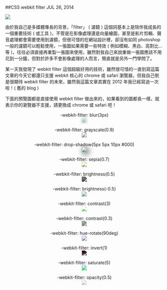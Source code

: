 <!-- @@master  = ../../_layout.html-->

<!-- @@block  =  jsBottom-->

<include src="../../_articles-js.html"></include>

<!-- @@close-->

<!-- @@block  =  css-->

<include src="../../_articles-css.html"></include>

<!-- @@close-->

<!-- @@block  =  articles-social-->

<include src="../../_articles-social.html"></include>

<!-- @@close-->

<!-- @@block  =  articles-footer-->

<include src="../../_articles.html"></include>

<!-- @@close-->

<!-- @@block  =  meta-->

<meta property="article:published_time" content="2014-07-26T17:25:00+01:00">

<meta name="keywords" content="css,css3,webkit,webkit filter,濾鏡">

<link rel="publisher" href="https://plus.google.com/105185415102049371674">

<meta name="description" content="某一天我發現了 webkit filter 這個超級好用的技術，雖然很可惜的一直到寫這篇文章的今天它都還只支援 webkit 核心的 chrome 或 safari 瀏覽器，但我自己倒是很期待 webkit filter 的未來，雖然我這篇文章其實在 2012 年我已經寫過一次啦">

<meta itemprop="name" content="CSS webkit filter - OXXO.STUDIO">

<meta itemprop="image" content="http://www.oxxostudio.tw/img/articles/201407/20140726_2_01.jpg">

<meta itemprop="description" content="某一天我發現了 webkit filter 這個超級好用的技術，雖然很可惜的一直到寫這篇文章的今天它都還只支援 webkit 核心的 chrome 或 safari 瀏覽器，但我自己倒是很期待 webkit filter 的未來，雖然我這篇文章其實在 2012 年我已經寫過一次啦">

<meta property="og:title" content="CSS webkit filter - OXXO.STUDIO">

<meta property="og:url" content="http://www.oxxostudio.tw/articles/201407/css-swbkit-filter.html">

<meta property="og:image" content="http://www.oxxostudio.tw/img/articles/201407/20140726_2_01.jpg">

<meta property="og:description" content="某一天我發現了 webkit filter 這個超級好用的技術，雖然很可惜的一直到寫這篇文章的今天它都還只支援 webkit 核心的 chrome 或 safari 瀏覽器，但我自己倒是很期待 webkit filter 的未來，雖然我這篇文章其實在 2012 年我已經寫過一次啦">

<title>CSS webkit filter - OXXO.STUDIO</title> 

<!-- @@close-->

<!-- @@block  =  articles-content--> 

##CSS webkit filter <span class="article-date" tag="css">JUL 26, 2014</span>

<img src="/img/articles/201407/20140726_2_01.jpg" class="preview-img">

由於我自己是多媒體專長的背景，「filter」 ( 濾鏡 ) 這個詞基本上是陪伴我成長的一個重要技術 ( 或工具 )，不管是在影像處理還是向量繪圖，甚至是影片剪輯、聲音處理都會需要使用到濾鏡，但很可惜的在網站設計裡，卻沒有如同 photoshop 一般的濾鏡可以輕鬆使用，一張圖如果需要一些特效 ( 例如模糊、黑白、高對比...等 )，往往必須直接再重製一張圖來使用，雖然對我自己來說重做一張圖應該不用花到一分鐘，但對於許多不會影像處理的人而言，簡直就是另外一門學問了。

某一天我發現了 webkit filter 這個超級好用的技術，雖然很可惜的一直到寫這篇文章的今天它都還只支援 webkit 核心的 chrome 或 safari 瀏覽器，但我自己倒是很期待 webkit filter 的未來，雖然我這篇文章其實在 2012 年我已經寫過一次啦！( 舊的 blog )

下面的預覽圖都是直接使用 webkit filter 做出來的，如果看到的圖都長一樣，就表示你的瀏覽器不支援，請更換成 chrome 或 safari 吧！

<p style="text-align:center;">
-webkit-filter: blur(3px)

<br/>
<img src="/img/articles/201407/20140726_2_02.png" style="-webkit-filter: blur(3px);" />
</p>
<p style="text-align:center;">
-webkit-filter: grayscale(0.9)

<br/>
<img src="/img/articles/201407/20140726_2_02.png" style="-webkit-filter: grayscale(0.9);" />
</p>
<p style="text-align:center;">
-webkit-filter: drop-shadow(5px 5px 10px #000)

<br/>
<img src="/img/articles/201407/20140726_2_02.png" style="-webkit-filter: drop-shadow(5px 5px 10px #000);" />
</p>
<p style="text-align:center;">
-webkit-filter: sepia(0.7)

<br/>
<img src="/img/articles/201407/20140726_2_02.png" style="-webkit-filter: sepia(0.7);" />
<br/>
</p>
<p style="text-align:center;">-webkit-filter: brightness(0.5)

<br/>
<img src="/img/articles/201407/20140726_2_02.png" style="-webkit-filter: brightness(0.5);" />

</p>
<p style="text-align:center;">-webkit-filter: brightness(-0.5)

<br/>
<img src="/img/articles/201407/20140726_2_02.png" style="-webkit-filter: brightness(-0.5);" />

</p>
<p style="text-align:center;">-webkit-filter: contrast(3)

<br/>
<img src="/img/articles/201407/20140726_2_02.png" style="-webkit-filter: contrast(3);" />

</p>
<p style="text-align:center;">-webkit-filter: contrast(0.3)

<Br/>
<img src="/img/articles/201407/20140726_2_02.png" style="-webkit-filter: contrast(0.3);" />

</p>
<p style="text-align:center;">-webkit-filter: hue-rotate(90deg)

<br/>
<img src="/img/articles/201407/20140726_2_02.png" style="-webkit-filter: hue-rotate(90deg);" />

</p>
<p style="text-align:center;">-webkit-filter: invert(1)

<br/>
<img src="/img/articles/201407/20140726_2_02.png" style="-webkit-filter: invert(1);" />

</p>
<p style="text-align:center;">-webkit-filter: saturate(5)

<br/>
<img src="/img/articles/201407/20140726_2_02.png" style="-webkit-filter: saturate(5);" />

</p>
<p style="text-align:center;">-webkit-filter: opacity(0.5)

<br/>
<img src="/img/articles/201407/20140726_2_02.png" style="-webkit-filter: opacity(0.5);" />

</p>

<!-- @@close-->